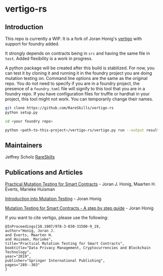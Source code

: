 # vertigo-rs

## Introduction
This repo is currently a WIP. It is a fork of Joran Honig's [vertigo](https://github.com/JoranHonig/vertigo) with support for foundry added.

It strongly depends on contracts being in `src` and having the same file in `test`. Added flexibility is a work in progress.

A python package will be created after this build is stabilized. For now, you can test it by cloning it and running it in the foundry project you are doing mutation testing on. Command line options are the same as the original repo. You do not need to specify if you are in a foundry project, the presence of a `foundry.toml` file will signify to this tool that you are in a foundry repo. If you have configuration files for truffle or hardhat in your project, this tool might not work. You can temporarily change their names.

```bash
git clone https://github.com/RareSkills/vertigo-rs
python setup.py

cd <your foundry repo>

python <path-to-this-project>/vertigo-rs/vertigo.py run --output results.txt
```

## Maintainers
Jeffrey Scholz [RareSkills](https://www.rareskills.io)

## Publications and Articles
[Practical Mutation Testing for Smart Contracts](https://link.springer.com/chapter/10.1007/978-3-030-31500-9_19) - Joran J. Honig, Maarten H. Everts, Marieke Huisman

[Introduction into Mutation Testing](https://medium.com/swlh/introduction-into-mutation-testing-d6512dc702b0?source=friends_link&sk=2878e0c08b6301a125198a264e43edb4) - Joran Honig

[Mutation Testing for Smart Contracts - A step by step guide](https://medium.com/@joran.honig/mutation-testing-for-smart-contracts-a-step-by-step-guide-68c838ca2094) - Joran Honig

If you want to cite vertigo, please use the following:
```
@InProceedings{10.1007/978-3-030-31500-9_19,
author="Honig, Joran J.
and Everts, Maarten H.
and Huisman, Marieke",
title="Practical Mutation Testing for Smart Contracts",
booktitle="Data Privacy Management, Cryptocurrencies and Blockchain Technology",
year="2019",
publisher="Springer International Publishing",
pages="289--303"
}
```
